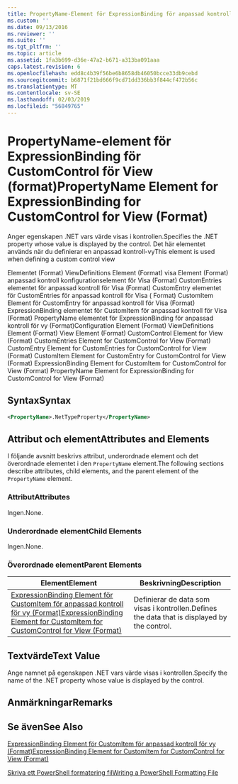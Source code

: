 ```yaml
---
title: PropertyName-Element för ExpressionBinding för anpassad kontroll för vy (Format) | Microsoft Docs
ms.custom: ''
ms.date: 09/13/2016
ms.reviewer: ''
ms.suite: ''
ms.tgt_pltfrm: ''
ms.topic: article
ms.assetid: 1fa3b699-d36e-47a2-b671-a313ba091aaa
caps.latest.revision: 6
ms.openlocfilehash: edd8c4b39f56be6b8658db46050bcce33db9cebd
ms.sourcegitcommit: b6871f21bd666f9cd71dd336bb3f844cf472b56c
ms.translationtype: MT
ms.contentlocale: sv-SE
ms.lasthandoff: 02/03/2019
ms.locfileid: "56849765"
---
```

# <a name="propertyname-element-for-expressionbinding-for-customcontrol-for-view-format"></a><span data-ttu-id="3c78f-102">PropertyName-element för ExpressionBinding för CustomControl för View (format)</span><span class="sxs-lookup"><span data-stu-id="3c78f-102">PropertyName Element for ExpressionBinding for CustomControl for View (Format)</span></span>

<span data-ttu-id="3c78f-103">Anger egenskapen .NET vars värde visas i kontrollen.</span><span class="sxs-lookup"><span data-stu-id="3c78f-103">Specifies the .NET property whose value is displayed by the control.</span></span> <span data-ttu-id="3c78f-104">Det här elementet används när du definierar en anpassad kontroll-vy</span><span class="sxs-lookup"><span data-stu-id="3c78f-104">This element is used when defining a custom control view</span></span>

<span data-ttu-id="3c78f-105">Elementet (Format) ViewDefinitions Element (Format) visa Element (Format) anpassad kontroll konfigurationselement för Visa (Format) CustomEntries elementet för anpassad kontroll för Visa (Format) CustomEntry elementet för CustomEntries för anpassad kontroll för Visa ( Format) CustomItem Element för CustomEntry för anpassad kontroll för Visa (Format) ExpressionBinding elementet för CustomItem för anpassad kontroll för Visa (Format) PropertyName elementet för ExpressionBinding för anpassad kontroll för vy (Format)</span><span class="sxs-lookup"><span data-stu-id="3c78f-105">Configuration Element (Format) ViewDefinitions Element (Format) View Element (Format) CustomControl Element for View (Format) CustomEntries Element for CustomControl for View (Format) CustomEntry Element for CustomEntries for CustomControl for View (Format) CustomItem Element for CustomEntry for CustomControl for View (Format) ExpressionBinding Element for CustomItem for CustomControl for View (Format) PropertyName Element for ExpressionBinding for CustomControl for View (Format)</span></span>

## <a name="syntax"></a><span data-ttu-id="3c78f-106">Syntax</span><span class="sxs-lookup"><span data-stu-id="3c78f-106">Syntax</span></span>

```xml
<PropertyName>.NetTypeProperty</PropertyName>
```

## <a name="attributes-and-elements"></a><span data-ttu-id="3c78f-107">Attribut och element</span><span class="sxs-lookup"><span data-stu-id="3c78f-107">Attributes and Elements</span></span>

<span data-ttu-id="3c78f-108">I följande avsnitt beskrivs attribut, underordnade element och det överordnade elementet i den `PropertyName` element.</span><span class="sxs-lookup"><span data-stu-id="3c78f-108">The following sections describe attributes, child elements, and the parent element of the `PropertyName` element.</span></span>

### <a name="attributes"></a><span data-ttu-id="3c78f-109">Attribut</span><span class="sxs-lookup"><span data-stu-id="3c78f-109">Attributes</span></span>

<span data-ttu-id="3c78f-110">Ingen.</span><span class="sxs-lookup"><span data-stu-id="3c78f-110">None.</span></span>

### <a name="child-elements"></a><span data-ttu-id="3c78f-111">Underordnade element</span><span class="sxs-lookup"><span data-stu-id="3c78f-111">Child Elements</span></span>

<span data-ttu-id="3c78f-112">Ingen.</span><span class="sxs-lookup"><span data-stu-id="3c78f-112">None.</span></span>

### <a name="parent-elements"></a><span data-ttu-id="3c78f-113">Överordnade element</span><span class="sxs-lookup"><span data-stu-id="3c78f-113">Parent Elements</span></span>

|<span data-ttu-id="3c78f-114">Element</span><span class="sxs-lookup"><span data-stu-id="3c78f-114">Element</span></span>|<span data-ttu-id="3c78f-115">Beskrivning</span><span class="sxs-lookup"><span data-stu-id="3c78f-115">Description</span></span>|
|-------------|-----------------|
|[<span data-ttu-id="3c78f-116">ExpressionBinding Element för CustomItem för anpassad kontroll för vy (Format)</span><span class="sxs-lookup"><span data-stu-id="3c78f-116">ExpressionBinding Element for CustomItem for CustomControl for View (Format)</span></span>](./expressionbinding-element-for-customitem-for-customcontrol-for-view-format.md)|<span data-ttu-id="3c78f-117">Definierar de data som visas i kontrollen.</span><span class="sxs-lookup"><span data-stu-id="3c78f-117">Defines the data that is displayed by the control.</span></span>|

## <a name="text-value"></a><span data-ttu-id="3c78f-118">Textvärde</span><span class="sxs-lookup"><span data-stu-id="3c78f-118">Text Value</span></span>

<span data-ttu-id="3c78f-119">Ange namnet på egenskapen .NET vars värde visas i kontrollen.</span><span class="sxs-lookup"><span data-stu-id="3c78f-119">Specify the name of the .NET property whose value is displayed by the control.</span></span>

## <a name="remarks"></a><span data-ttu-id="3c78f-120">Anmärkningar</span><span class="sxs-lookup"><span data-stu-id="3c78f-120">Remarks</span></span>

## <a name="see-also"></a><span data-ttu-id="3c78f-121">Se även</span><span class="sxs-lookup"><span data-stu-id="3c78f-121">See Also</span></span>

[<span data-ttu-id="3c78f-122">ExpressionBinding Element för CustomItem för anpassad kontroll för vy (Format)</span><span class="sxs-lookup"><span data-stu-id="3c78f-122">ExpressionBinding Element for CustomItem for CustomControl for View (Format)</span></span>](./expressionbinding-element-for-customitem-for-customcontrol-for-view-format.md)

[<span data-ttu-id="3c78f-123">Skriva ett PowerShell formatering fil</span><span class="sxs-lookup"><span data-stu-id="3c78f-123">Writing a PowerShell Formatting File</span></span>](./writing-a-powershell-formatting-file.md)
